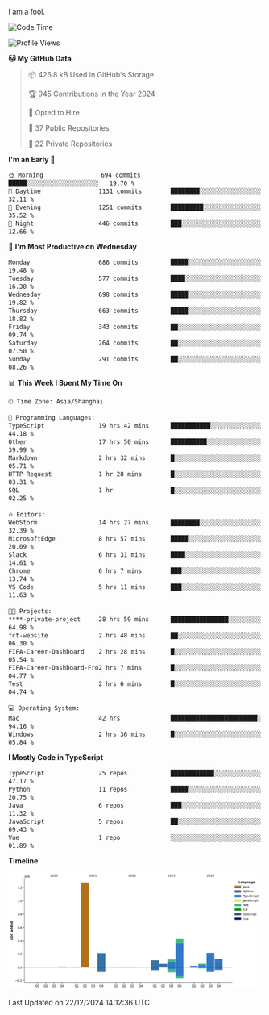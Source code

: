 I am a fool.

<!--START_SECTION:waka-->
![Code Time](http://img.shields.io/badge/Code%20Time-2%2C308%20hrs%2048%20mins-blue)

![Profile Views](http://img.shields.io/badge/Profile%20Views-3-blue)

**🐱 My GitHub Data** 

> 📦 426.8 kB Used in GitHub's Storage 
 > 
> 🏆 945 Contributions in the Year 2024
 > 
> 💼 Opted to Hire
 > 
> 📜 37 Public Repositories 
 > 
> 🔑 22 Private Repositories 
 > 
**I'm an Early 🐤** 

```text
🌞 Morning                694 commits         █████░░░░░░░░░░░░░░░░░░░░   19.70 % 
🌆 Daytime                1131 commits        ████████░░░░░░░░░░░░░░░░░   32.11 % 
🌃 Evening                1251 commits        █████████░░░░░░░░░░░░░░░░   35.52 % 
🌙 Night                  446 commits         ███░░░░░░░░░░░░░░░░░░░░░░   12.66 % 
```
📅 **I'm Most Productive on Wednesday** 

```text
Monday                   686 commits         █████░░░░░░░░░░░░░░░░░░░░   19.48 % 
Tuesday                  577 commits         ████░░░░░░░░░░░░░░░░░░░░░   16.38 % 
Wednesday                698 commits         █████░░░░░░░░░░░░░░░░░░░░   19.82 % 
Thursday                 663 commits         █████░░░░░░░░░░░░░░░░░░░░   18.82 % 
Friday                   343 commits         ██░░░░░░░░░░░░░░░░░░░░░░░   09.74 % 
Saturday                 264 commits         ██░░░░░░░░░░░░░░░░░░░░░░░   07.50 % 
Sunday                   291 commits         ██░░░░░░░░░░░░░░░░░░░░░░░   08.26 % 
```


📊 **This Week I Spent My Time On** 

```text
🕑︎ Time Zone: Asia/Shanghai

💬 Programming Languages: 
TypeScript               19 hrs 42 mins      ███████████░░░░░░░░░░░░░░   44.18 % 
Other                    17 hrs 50 mins      ██████████░░░░░░░░░░░░░░░   39.99 % 
Markdown                 2 hrs 32 mins       █░░░░░░░░░░░░░░░░░░░░░░░░   05.71 % 
HTTP Request             1 hr 28 mins        █░░░░░░░░░░░░░░░░░░░░░░░░   03.31 % 
SQL                      1 hr                █░░░░░░░░░░░░░░░░░░░░░░░░   02.25 % 

🔥 Editors: 
WebStorm                 14 hrs 27 mins      ████████░░░░░░░░░░░░░░░░░   32.39 % 
MicrosoftEdge            8 hrs 57 mins       █████░░░░░░░░░░░░░░░░░░░░   20.09 % 
Slack                    6 hrs 31 mins       ████░░░░░░░░░░░░░░░░░░░░░   14.61 % 
Chrome                   6 hrs 7 mins        ███░░░░░░░░░░░░░░░░░░░░░░   13.74 % 
VS Code                  5 hrs 11 mins       ███░░░░░░░░░░░░░░░░░░░░░░   11.63 % 

🐱‍💻 Projects: 
****-private-project     28 hrs 59 mins      ████████████████░░░░░░░░░   64.98 % 
fct-website              2 hrs 48 mins       ██░░░░░░░░░░░░░░░░░░░░░░░   06.30 % 
FIFA-Career-Dashboard    2 hrs 28 mins       █░░░░░░░░░░░░░░░░░░░░░░░░   05.54 % 
FIFA-Career-Dashboard-Fro2 hrs 7 mins        █░░░░░░░░░░░░░░░░░░░░░░░░   04.77 % 
Test                     2 hrs 6 mins        █░░░░░░░░░░░░░░░░░░░░░░░░   04.74 % 

💻 Operating System: 
Mac                      42 hrs              ████████████████████████░   94.16 % 
Windows                  2 hrs 36 mins       █░░░░░░░░░░░░░░░░░░░░░░░░   05.84 % 
```

**I Mostly Code in TypeScript** 

```text
TypeScript               25 repos            ████████████░░░░░░░░░░░░░   47.17 % 
Python                   11 repos            █████░░░░░░░░░░░░░░░░░░░░   20.75 % 
Java                     6 repos             ███░░░░░░░░░░░░░░░░░░░░░░   11.32 % 
JavaScript               5 repos             ██░░░░░░░░░░░░░░░░░░░░░░░   09.43 % 
Vue                      1 repo              ░░░░░░░░░░░░░░░░░░░░░░░░░   01.89 % 
```



**Timeline**

![Lines of Code chart](https://raw.githubusercontent.com/VeejaLiu/VeejaLiu/master/assets/bar_graph.png)


 Last Updated on 22/12/2024 14:12:36 UTC
<!--END_SECTION:waka-->

